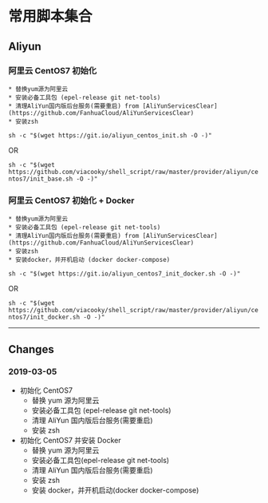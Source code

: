 # 常用脚本集合

## Aliyun

### 阿里云 CentOS7 初始化

    * 替换yum源为阿里云
    * 安装必备工具包 (epel-release git net-tools)
    * 清理AliYun国内版后台服务(需要重启) from [AliYunServicesClear](https://github.com/FanhuaCloud/AliYunServicesClear)
    * 安装zsh

`sh -c "$(wget https://git.io/aliyun_centos_init.sh -O -)"`

OR

`sh -c "$(wget https://github.com/viacooky/shell_script/raw/master/provider/aliyun/centos7/init_base.sh -O -)"`

### 阿里云 CentOS7 初始化 + Docker

    * 替换yum源为阿里云
    * 安装必备工具包 (epel-release git net-tools)
    * 清理AliYun国内版后台服务(需要重启) from [AliYunServicesClear](https://github.com/FanhuaCloud/AliYunServicesClear)
    * 安装zsh
    * 安装docker，并开机启动 (docker docker-compose)

`sh -c "$(wget https://git.io/aliyun_centos7_init_docker.sh -O -)"`

OR

`sh -c "$(wget https://github.com/viacooky/shell_script/raw/master/provider/aliyun/centos7/init_docker.sh -O -)"`

---

## Changes

### 2019-03-05

- 初始化 CentOS7
  - 替换 yum 源为阿里云
  - 安装必备工具包 (epel-release git net-tools)
  - 清理 AliYun 国内版后台服务(需要重启)
  - 安装 zsh
- 初始化 CentOS7 并安装 Docker
  - 替换 yum 源为阿里云
  - 安装必备工具包(epel-release git net-tools)
  - 清理 AliYun 国内版后台服务(需要重启)
  - 安装 zsh
  - 安装 docker，并开机启动(docker docker-compose)
